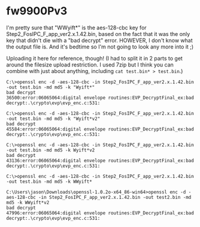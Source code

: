 # fw9900Pv3

I'm pretty sure that "WWyift*" is the aes-128-cbc key for Step2_FosIPC_F_app_ver2.x.1.42.bin, based on the fact that it was the only key that didn't die with a "bad decrypt" error. HOWEVER, I don't know what the output file is. And it's bedtime so I'm not going to look any more into it ;)

Uploading it here for reference, though!
(I had to split it in 2 parts to get around the filesize upload restriction. I used 7zip but I think you can combine with just about anything, including `cat test.bin* > test.bin`.)

```
C:\>openssl enc -d -aes-128-cbc -in Step2_FosIPC_F_app_ver2.x.1.42.bin -out test.bin -md md5 -k "Wyift*"
bad decrypt
36500:error:06065064:digital envelope routines:EVP_DecryptFinal_ex:bad decrypt:.\crypto\evp\evp_enc.c:531:

C:\>openssl enc -d -aes-128-cbc -in Step2_FosIPC_F_app_ver2.x.1.42.bin -out test.bin -md md5 -k "Wyift*v2"
bad decrypt
45584:error:06065064:digital envelope routines:EVP_DecryptFinal_ex:bad decrypt:.\crypto\evp\evp_enc.c:531:

C:\>openssl enc -d -aes-128-cbc -in Step2_FosIPC_F_app_ver2.x.1.42.bin -out test.bin -md md5 -k Wyift*v2
bad decrypt
43136:error:06065064:digital envelope routines:EVP_DecryptFinal_ex:bad decrypt:.\crypto\evp\evp_enc.c:531:

C:\>openssl enc -d -aes-128-cbc -in Step2_FosIPC_F_app_ver2.x.1.42.bin -out test.bin -md md5 -k WWyift*

C:\Users\jason\Downloads\openssl-1.0.2o-x64_86-win64>openssl enc -d -aes-128-cbc -in Step2_FosIPC_F_app_ver2.x.1.42.bin -out test2.bin -md md5 -k WWyift*v2
bad decrypt
47996:error:06065064:digital envelope routines:EVP_DecryptFinal_ex:bad decrypt:.\crypto\evp\evp_enc.c:531:
```
